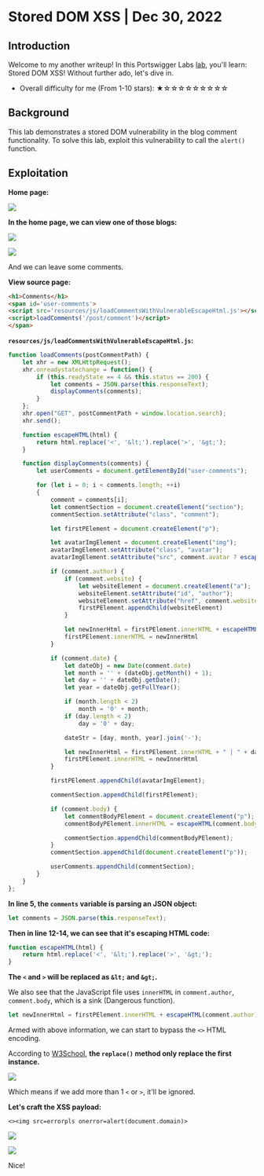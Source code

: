 # Stored DOM XSS | Dec 30, 2022

## Introduction

Welcome to my another writeup! In this Portswigger Labs [lab](https://portswigger.net/web-security/cross-site-scripting/dom-based/lab-dom-xss-stored), you'll learn: Stored DOM XSS! Without further ado, let's dive in.

- Overall difficulty for me (From 1-10 stars): ★☆☆☆☆☆☆☆☆☆

## Background

This lab demonstrates a stored DOM vulnerability in the blog comment functionality. To solve this lab, exploit this vulnerability to call the `alert()` function.

## Exploitation

**Home page:**

![](https://raw.githubusercontent.com/siunam321/CTF-Writeups/main/Portswigger-Labs/Cross-Site-Scripting/XSS-13/images/Pasted%20image%2020221230071253.png)

**In the home page, we can view one of those blogs:**

![](https://raw.githubusercontent.com/siunam321/CTF-Writeups/main/Portswigger-Labs/Cross-Site-Scripting/XSS-13/images/Pasted%20image%2020221230071319.png)

![](https://raw.githubusercontent.com/siunam321/CTF-Writeups/main/Portswigger-Labs/Cross-Site-Scripting/XSS-13/images/Pasted%20image%2020221230071327.png)

And we can leave some comments.

**View source page:**
```html
<h1>Comments</h1>
<span id='user-comments'>
<script src='resources/js/loadCommentsWithVulnerableEscapeHtml.js'></script>
<script>loadComments('/post/comment')</script>
</span>
```

**`resources/js/loadCommentsWithVulnerableEscapeHtml.js`:**
```js
function loadComments(postCommentPath) {
    let xhr = new XMLHttpRequest();
    xhr.onreadystatechange = function() {
        if (this.readyState == 4 && this.status == 200) {
            let comments = JSON.parse(this.responseText);
            displayComments(comments);
        }
    };
    xhr.open("GET", postCommentPath + window.location.search);
    xhr.send();

    function escapeHTML(html) {
        return html.replace('<', '&lt;').replace('>', '&gt;');
    }

    function displayComments(comments) {
        let userComments = document.getElementById("user-comments");

        for (let i = 0; i < comments.length; ++i)
        {
            comment = comments[i];
            let commentSection = document.createElement("section");
            commentSection.setAttribute("class", "comment");

            let firstPElement = document.createElement("p");

            let avatarImgElement = document.createElement("img");
            avatarImgElement.setAttribute("class", "avatar");
            avatarImgElement.setAttribute("src", comment.avatar ? escapeHTML(comment.avatar) : "/resources/images/avatarDefault.svg");

            if (comment.author) {
                if (comment.website) {
                    let websiteElement = document.createElement("a");
                    websiteElement.setAttribute("id", "author");
                    websiteElement.setAttribute("href", comment.website);
                    firstPElement.appendChild(websiteElement)
                }

                let newInnerHtml = firstPElement.innerHTML + escapeHTML(comment.author)
                firstPElement.innerHTML = newInnerHtml
            }

            if (comment.date) {
                let dateObj = new Date(comment.date)
                let month = '' + (dateObj.getMonth() + 1);
                let day = '' + dateObj.getDate();
                let year = dateObj.getFullYear();

                if (month.length < 2)
                    month = '0' + month;
                if (day.length < 2)
                    day = '0' + day;

                dateStr = [day, month, year].join('-');

                let newInnerHtml = firstPElement.innerHTML + " | " + dateStr
                firstPElement.innerHTML = newInnerHtml
            }

            firstPElement.appendChild(avatarImgElement);

            commentSection.appendChild(firstPElement);

            if (comment.body) {
                let commentBodyPElement = document.createElement("p");
                commentBodyPElement.innerHTML = escapeHTML(comment.body);

                commentSection.appendChild(commentBodyPElement);
            }
            commentSection.appendChild(document.createElement("p"));

            userComments.appendChild(commentSection);
        }
    }
};
```

**In line 5, the `comments` variable is parsing an JSON object:**
```js
let comments = JSON.parse(this.responseText);
```

**Then in line 12-14, we can see that it's escaping HTML code:**
```js
function escapeHTML(html) {
    return html.replace('<', '&lt;').replace('>', '&gt;');
}
```

**The `<` and `>` will be replaced as `&lt;` and `&gt;`.**

We also see that the JavaScript file uses `innerHTML` in `comment.author`, `comment.body`, which is a sink (Dangerous function).

```js
let newInnerHtml = firstPElement.innerHTML + escapeHTML(comment.author)
```

Armed with above information, we can start to bypass the `<>` HTML encoding.

According to [W3School](https://www.w3schools.com/jsref/jsref_replace.asp), **the `replace()` method only replace the first instance.**

![](https://raw.githubusercontent.com/siunam321/CTF-Writeups/main/Portswigger-Labs/Cross-Site-Scripting/XSS-13/images/Pasted%20image%2020221230073253.png)

Which means if we add more than 1 `<` or `>`, it'll be ignored.

**Let's craft the XSS payload:**
```
<><img src=errorpls onerror=alert(document.domain)>
```

![](https://raw.githubusercontent.com/siunam321/CTF-Writeups/main/Portswigger-Labs/Cross-Site-Scripting/XSS-13/images/Pasted%20image%2020221230073659.png)

![](https://raw.githubusercontent.com/siunam321/CTF-Writeups/main/Portswigger-Labs/Cross-Site-Scripting/XSS-13/images/Pasted%20image%2020221230073706.png)

Nice!